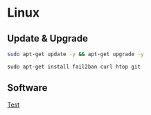 # Linux

## Update & Upgrade

```bash
sudo apt-get update -y && apt-get upgrade -y
```

```shell
sudo apt-get install fail2ban curl htop git
```

## Software
[Test](https://www.google.de)